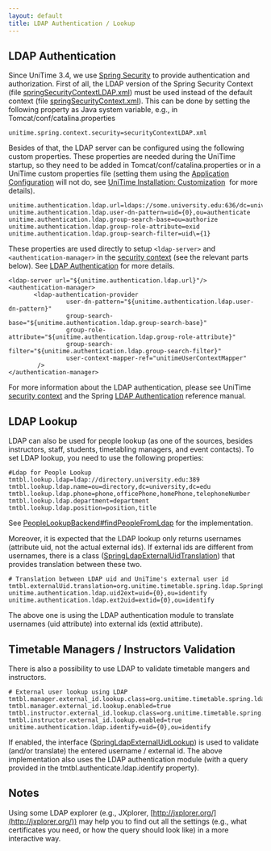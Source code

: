 ```yaml
---
layout: default
title: LDAP Authentication / Lookup
---
```



## LDAP Authentication

Since UniTime 3.4, we use [Spring Security](http://projects.spring.io/spring-security/) to provide authentication and authorization. First of all, the LDAP version of the Spring Security Context (file [springSecurityContextLDAP.xml](https://github.com/UniTime/unitime/blob/master/WebContent/WEB-INF/securityContextLDAP.xml)) must be used instead of the default context (file [springSecurityContext.xml](https://github.com/UniTime/unitime/blob/master/WebContent/WEB-INF/securityContext.xml)). This can be done by setting the following property as Java system variable, e.g., in Tomcat/conf/catalina.properties
```
unitime.spring.context.security=securityContextLDAP.xml
```

Besides of that, the LDAP server can be configured using the following custom properties. These properties are needed during the UniTime startup, so they need to be added in Tomcat/conf/catalina.properties or in a UniTime custom properties file (setting them using the [Application Configuration](application-configuration) will not do, see [UniTime Installation: Customization](http://help.unitime.org/Timetabling_Installation#TOC-Customization)  for more details).
```
unitime.authentication.ldap.url=ldaps://some.university.edu:636/dc=university,dc=edu
unitime.authentication.ldap.user-dn-pattern=uid={0},ou=authenticate
unitime.authentication.ldap.group-search-base=ou=authorize
unitime.authentication.ldap.group-role-attribute=exid
unitime.authentication.ldap.group-search-filter=uid\={1}
```

These properties are used directly to setup `<ldap-server>` and `<authentication-manager>` in the [security context](https://github.com/UniTime/unitime/blob/master/WebContent/WEB-INF/securityContext.xml#L100) (see the relevant parts below). See [LDAP Authentication](http://docs.spring.io/spring-security/site/docs/3.1.x/reference/ldap.html) for more details.
```
<ldap-server url="${unitime.authentication.ldap.url}"/>
<authentication-manager>
       <ldap-authentication-provider
                user-dn-pattern="${unitime.authentication.ldap.user-dn-pattern}"
                group-search-base="${unitime.authentication.ldap.group-search-base}"
                group-role-attribute="${unitime.authentication.ldap.group-role-attribute}"
                group-search-filter="${unitime.authentication.ldap.group-search-filter}"
                user-context-mapper-ref="unitimeUserContextMapper"
        />
</authentication-manager>
```

For more information about the LDAP authentication, please see UniTime [security context](https://github.com/UniTime/unitime/blob/master/WebContent/WEB-INF/securityContext.xml#L100) and the Spring [LDAP Authentication](http://docs.spring.io/spring-security/site/docs/3.1.x/reference/ldap.html) reference manual.

## LDAP Lookup

LDAP can also be used for people lookup (as one of the sources, besides instructors, staff, students, timetabling managers, and event contacts). To set LDAP lookup, you need to use the following properties:
```
#Ldap for People Lookup
tmtbl.lookup.ldap=ldap://directory.university.edu:389
tmtbl.lookup.ldap.name=ou=directory,dc=university,dc=edu
tmtbl.lookup.ldap.phone=phone,officePhone,homePhone,telephoneNumber
tmtbl.lookup.ldap.department=department
tmtbl.lookup.ldap.position=position,title
```
[](http://www.google.com/url?q=http%3A%2F%2Fsites.google.com%2Fa%2Funitime.org%2Fhelp%2FLDAP%2FScreen%2520shot%25202011-01-28%2520at%25203.40.37%2520PM.png&sa=D&sntz=1&usg=AOvVaw08MmDljOCt6YwvARITrnyz)

See [PeopleLookupBackend#findPeopleFromLdap](https://github.com/UniTime/unitime/blob/master/JavaSource/org/unitime/timetable/server/lookup/PeopleLookupBackend.java#L375) for the implementation.

Moreover, it is expected that the LDAP lookup only returns usernames (attribute uid, not the actual external ids). If external ids are different from usernames, there is a class ([SpringLdapExternalUidTranslation](https://github.com/UniTime/unitime/blob/master/JavaSource/org/unitime/timetable/spring/ldap/SpringLdapExternalUidTranslation.java)) that provides translation between these two.
```
# Translation between LDAP uid and UniTime's external user id
tmtbl.externalUid.translation=org.unitime.timetable.spring.ldap.SpringLdapExternalUidTranslation
unitime.authentication.ldap.uid2ext=uid={0},ou=identify
unitime.authentication.ldap.ext2uid=extid={0},ou=identify
```

The above one is using the LDAP authentication module to translate usernames (uid attribute) into external ids (extid attribute).

## Timetable Managers / Instructors Validation

There is also a possibility to use LDAP to validate timetable mangers and instructors.
```
# External user lookup using LDAP
tmtbl.manager.external_id.lookup.class=org.unitime.timetable.spring.ldap.SpringLdapExternalUidLookup
tmtbl.manager.external_id.lookup.enabled=true
tmtbl.instructor.external_id.lookup.class=org.unitime.timetable.spring.ldap.SpringLdapExternalUidLookup
tmtbl.instructor.external_id.lookup.enabled=true
unitime.authentication.ldap.identify=uid={0},ou=identify
```

If enabled, the interface ([SpringLdapExternalUidLookup](https://github.com/UniTime/unitime/blob/master/JavaSource/org/unitime/timetable/spring/ldap/SpringLdapExternalUidLookup.java)) is used to validate (and/or translate) the entered username / external id. The above implementation also uses the LDAP authentication module (with a query provided in the tmtbl.authenticate.ldap.identify property).

## Notes

Using some LDAP explorer (e.g., JXplorer, [http://jxplorer.org/](http://jxplorer.org/)) may help you to find out all the settings (e.g., what certificates you need, or how the query should look like) in a more interactive way.
